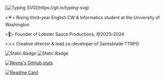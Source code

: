 [![Typing SVG](https://readme-typing-svg.demolab.com?font=Times+New+Roman&size=43&duration=3000&pause=1500&color=FFFFFF&vCenter=true&random=false&width=435&lines=Hey!+My+name's+Reyna!)](https://git.io/typing-svg)

<☔> Rising third-year English CW & Informatics student at the University of Washington

<🦞> Founder of Lobster Sauce Productions, @2023–2024

<⚔️> Creative director & lead co-developer of Saintsblade TTRPG

![Static Badge](https://img.shields.io/badge/University_of_Washington_2026-533775?style=for-the-badge&color=%23533775)
![Static Badge](https://img.shields.io/badge/Lobster_Sauce_Productions-5c281f?style=for-the-badge&color=%235c281f)


[![Reyna's GitHub stats](https://github-readme-stats.vercel.app/api?username=fernarey&show_icons=true&theme=graywhite&hide=stars&rank_icon=github)](https://github.com/anuraghazra/github-readme-stats)

[![Readme Card](https://github-readme-stats.vercel.app/api/pin/?username=fernarey&repo=saintsblade-TTRPG&theme=graywhite)](https://github.com/anuraghazra/github-readme-stats)

<!---
fernarey/fernarey is a ✨ special ✨ repository because its `README.md` (this file) appears on your GitHub profile.
You can click the Preview link to take a look at your changes.
--->
